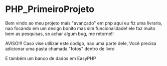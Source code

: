 # PHP_PrimeiroProjeto

Bem vindo ao meu projeto mais "avançado" em php
aqui eu fiz uma livraria, nao focando em um design bonito mas sim funcionalidade!
ele faz muito bem as pesquisas, se achar algum bug, me retorne!!

AVISO!!!
Caso vise utilizar este codigo, nao uma parte dele,
Você precisa adicionar uma pasta chamada "fotos" dentro de livro

E também um banco de dados em EasyPHP
